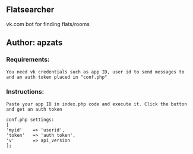 ## Flatsearcher
vk.com bot for finding flats/rooms

## Author: apzats

### Requirements:
	You need vk credentials such as app ID, user id to send messages to and an auth token placed in "conf.php"

### Instructions:
	Paste your app ID in index.php code and execute it. Click the button and get an auth token

	conf.php settings:
	[
	'myid'	  => 'userid',
	'token'   => 'auth token',
	'v'       => api_version
	];